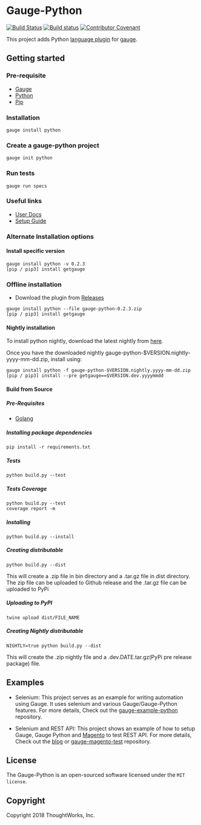 # Gauge-Python

[![Build Status](https://travis-ci.org/getgauge/gauge-python.svg?branch=master)](https://travis-ci.org/getgauge/gauge-python)
[![Build status](https://ci.appveyor.com/api/projects/status/ltbeao568cmyx566/branch/master?svg=true)](https://ci.appveyor.com/project/getgauge/gauge-python/branch/master)
[![Contributor Covenant](https://img.shields.io/badge/Contributor%20Covenant-v1.4%20adopted-ff69b4.svg)](CODE_OF_CONDUCT.md)

This project adds Python [language plugin](https://docs.gauge.org/plugins.html#language-reporting-plugins) for [gauge](http://getgauge.io).

## Getting started

### Pre-requisite

- [Gauge](https://gauge.org/index.html)
- [Python](https://www.python.org/)
- [Pip](https://pip.pypa.io/en/stable/)

### Installation

```
gauge install python
```

### Create a gauge-python project

```
gauge init python
```

### Run tests

```
gauge run specs
```

### Useful links

- [User Docs](https://docs.gauge.org)
- [Setup Guide](https://gauge-python.readthedocs.io/en/latest/contributing.html#development-guide)

### Alternate Installation options

#### Install specific version
```
gauge install python -v 0.2.3
[pip / pip3] install getgauge
```

### Offline installation
* Download the plugin from [Releases](https://github.com/getgauge/gauge-python/releases)
```
gauge install python --file gauge-python-0.2.3.zip
[pip / pip3] install getgauge
```

#### Nightly installation
To install python nightly, download the latest nightly from [here](https://bintray.com/gauge/gauge-python/Nightly).

Once you have the downloaded nightly gauge-python-$VERSION.nightly-yyyy-mm-dd.zip, install using:

```
gauge install python -f gauge-python-$VERSION.nightly.yyyy-mm-dd.zip
[pip / pip3] install --pre getgauge==$VERSION.dev.yyyymmdd
```

#### Build from Source

##### Pre-Requisites

* [Golang](http://golang.org/)

##### Installing package dependencies
```
pip install -r requirements.txt
```

##### Tests
```
python build.py --test
```

##### Tests Coverage
```
python build.py --test
coverage report -m
```

##### Installing
```
python build.py --install
```

##### Creating distributable
```
python build.py --dist
```

This will create a .zip file in bin directory and a .tar.gz file in dist directory. The zip file can be uploaded to Github release and the .tar.gz file can be uploaded to PyPi

##### Uploading to PyPI
```
twine upload dist/FILE_NAME
```

##### Creating Nightly distributable
```
NIGHTLY=true python build.py --dist
```

This will create the .zip nightly file and a .dev.DATE.tar.gz(PyPi pre release package) file.

## Examples

- Selenium: This project serves as an example for writing automation using Gauge. It uses selenium and various Gauge/Gauge-Python features. For more details, Check out the [gauge-example-python](https://github.com/kashishm/gauge-example-python) repository.

- Selenium and REST API: This project shows an example of how to setup Gauge, Gauge Python and [Magento](https://magento.com/) to test REST API. For more details, Check out the [blog](https://angbaird.com/2016/11/09/selenium-and-rest-api-testing-with-gauge/) or [gauge-magento-test](https://github.com/angb/gauge-magento-test) repository.


## License

The Gauge-Python is an open-sourced software licensed under the `MIT license`.

## Copyright

Copyright 2018 ThoughtWorks, Inc.
